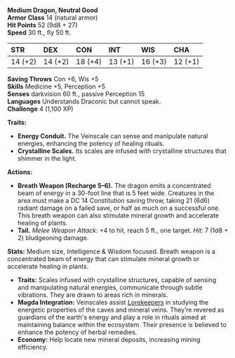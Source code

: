 **Medium Dragon, Neutral Good**  
**Armor Class** 14 (natural armor)  
**Hit Points** 52 (9d8 + 27)  
**Speed** 30 ft., fly 50 ft.

|STR|DEX|CON|INT|WIS|CHA|
|:--|:--|:--|:--|:--|:--|
|14 (+2)|14 (+2)|18 (+4)|13 (+1)|16 (+3)|12 (+1)|

**Saving Throws** Con +6, Wis +5  
**Skills** Medicine +5, Perception +5  
**Senses** darkvision 60 ft., passive Perception 15  
**Languages** Understands Draconic but cannot speak.  
**Challenge** 4 (1,100 XP)

**Traits:**

- **Energy Conduit.** The Veinscale can sense and manipulate natural energies, enhancing the potency of healing rituals.
- **Crystalline Scales.** Its scales are infused with crystalline structures that shimmer in the light.

**Actions:**

- **Breath Weapon (Recharge 5–6).** The dragon emits a concentrated beam of energy in a 30-foot line that is 5 feet wide. Creatures in the area must make a DC 14 Constitution saving throw, taking 21 (6d6) radiant damage on a failed save, or half as much on a successful one. This breath weapon can also stimulate mineral growth and accelerate healing of plants.
- **Tail.** _Melee Weapon Attack:_ +4 to hit, reach 5 ft., one target. _Hit:_ 7 (1d8 + 2) bludgeoning damage.


**Stats:** Medium size, Intelligence & Wisdom focused. Breath weapon is a concentrated beam of energy that can stimulate mineral growth or accelerate healing in plants.
- **Traits:** Scales infused with crystalline structures, capable of sensing and manipulating natural energies, communicate through subtle vibrations. They are drawn to areas rich in minerals.
- **Magda Integration:** Veinscales assist [Lorekeepers](obsidian://open?file=Lore%2FLorekeepers.md) in studying the energetic properties of the caves and mineral veins. They’re revered as guardians of the earth's energy and play a role in rituals aimed at maintaining balance within the ecosystem. Their presence is believed to enhance the potency of herbal remedies.
- **Economy:** Help locate new mineral deposits, increasing mining efficiency.